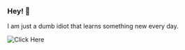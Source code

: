 ### Hey! 👋

I am just a dumb idiot that learns something new every day.

![Click Here](https://github-readme-stats.vercel.app/api?username=Gav-King&show_icons=true&theme=onedark)

